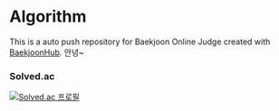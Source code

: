 # Algorithm
This is a auto push repository for Baekjoon Online Judge created with [BaekjoonHub](https://github.com/BaekjoonHub/BaekjoonHub).
안녕~

### Solved.ac
[![Solved.ac
프로필](http://mazassumnida.wtf/api/v2/generate_badge?boj=syeon9522)](https://solved.ac/syeon9522)
